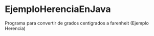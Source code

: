 # EjemploHerenciaEnJava
Programa para convertir de grados centigrados a farenheit (Ejemplo Herencia)
